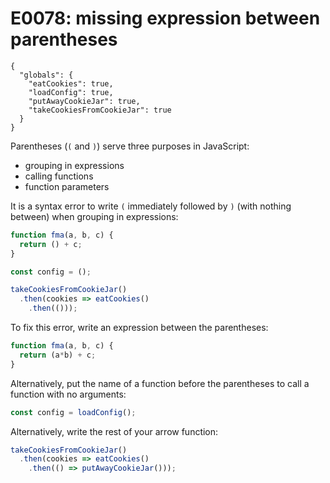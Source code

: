 # E0078: missing expression between parentheses

```config-for-examples
{
  "globals": {
    "eatCookies": true,
    "loadConfig": true,
    "putAwayCookieJar": true,
    "takeCookiesFromCookieJar": true
  }
}
```

Parentheses (`(` and `)`) serve three purposes in JavaScript:

* grouping in expressions
* calling functions
* function parameters

It is a syntax error to write `(` immediately followed by `)` (with nothing
between) when grouping in expressions:

```javascript
function fma(a, b, c) {
  return () + c;
}

const config = ();

takeCookiesFromCookieJar()
  .then(cookies => eatCookies()
    .then(()));
```

To fix this error, write an expression between the parentheses:

```javascript
function fma(a, b, c) {
  return (a*b) + c;
}
```

Alternatively, put the name of a function before the parentheses to call a
function with no arguments:

```javascript
const config = loadConfig();
```

Alternatively, write the rest of your arrow function:

```javascript
takeCookiesFromCookieJar()
  .then(cookies => eatCookies()
    .then(() => putAwayCookieJar()));
```

